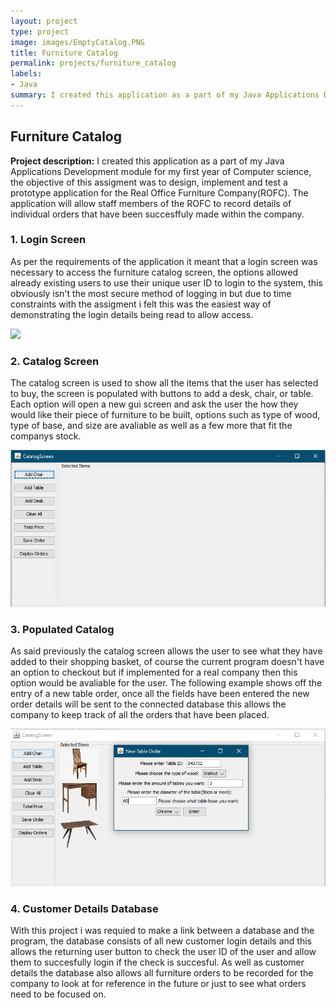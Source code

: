 ```yaml
---
layout: project
type: project
image: images/EmptyCatalog.PNG
title: Furniture Catalog
permalink: projects/furniture_catalog
labels:
- Java
summary: I created this application as a part of my Java Applications Development module for my first year of Computer science
---
```


## Furniture Catalog

**Project description:** I created this application as a part of my Java Applications Development module for my first year of Computer science, the objective of this assigment was to design, implement and test a prototype application for the Real Office Furniture Company(ROFC). The application will allow staff members of the ROFC to record details of individual orders that have been succesffuly made within the company.

### 1. Login Screen
As per the requirements of the application it meant that a login screen was necessary to access the furniture catalog screen, the options allowed already existing users to use their unique user ID to login to the system, this obviously isn't the most secure method of logging in but due to time constraints with the assigment i felt this was the easiest way of demonstrating the login details being read to allow access.

<img src = "Dommett97.github.io/images/LoginScreen.PNG"/>


### 2. Catalog Screen
The catalog screen is used to show all the items that the user has selected to buy, the screen is populated with buttons to add a desk, chair, or table. Each option will open a new gui screen and ask the user the how they would like their piece of furniture to be built, options such as type of wood, type of base, and size are avaliable as well as a few more that fit the companys stock.

<img src = "images/EmptyCatalog.PNG"/>

### 3. Populated Catalog
As said previously the catalog screen allows the user to see what they have added to their shopping basket, of course the current program doesn't have an option to checkout but if implemented for a real company then this option would be avaliable for the user. The following example shows off the entry of a new table order, once all the fields have been entered the new order details will be sent to the connected database this allows the company to keep track of all the orders that have been placed.

<img src = "images/PopulatedCatalog.PNG"/>

### 4. Customer Details Database
With this project i was requied to make a link between a database and the program, the database consists of all new customer login details and this allows the returning user button to check the user ID of the user and allow them to succesfully login if the check is succesful. As well as customer details the database also allows all furniture orders to be recorded for the company to look at for reference in the future or just to see what orders need to be focused on.






